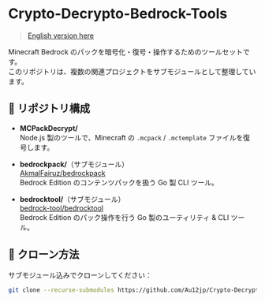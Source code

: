 # Crypto-Decrypto-Bedrock-Tools

> [English version here](README.md)

Minecraft Bedrock のパックを暗号化・復号・操作するためのツールセットです。  
このリポジトリは、複数の関連プロジェクトをサブモジュールとして整理しています。

## 📂 リポジトリ構成

- **MCPackDecrypt/**  
  Node.js 製のツールで、Minecraft の `.mcpack` / `.mctemplate` ファイルを復号します。

- **bedrockpack/**（サブモジュール）  
  [AkmalFairuz/bedrockpack](https://github.com/AkmalFairuz/bedrockpack)  
  Bedrock Edition のコンテンツパックを扱う Go 製 CLI ツール。

- **bedrocktool/**（サブモジュール）  
  [bedrock-tool/bedrocktool](https://github.com/bedrock-tool/bedrocktool)  
  Bedrock Edition のパック操作を行う Go 製のユーティリティ & CLI ツール。

## 🚀 クローン方法

サブモジュール込みでクローンしてください：

```bash
git clone --recurse-submodules https://github.com/Au12jp/Crypto-Decrypto-Bedrock-Tools.git
```
